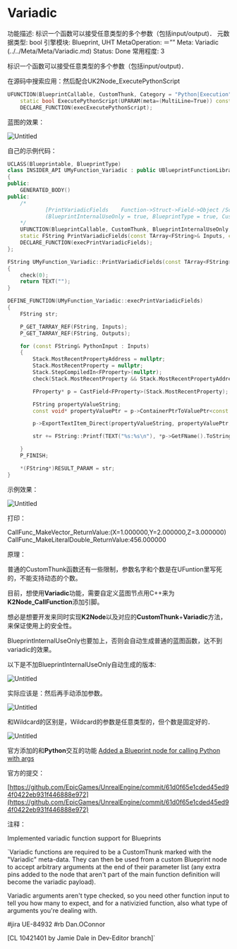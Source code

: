 # Variadic

功能描述: 标识一个函数可以接受任意类型的多个参数（包括input/output)．
元数据类型: bool
引擎模块: Blueprint, UHT
MetaOperation: ＝””
Meta: Variadic (../../Meta/Meta/Variadic.md)
Status: Done
常用程度: 3

标识一个函数可以接受任意类型的多个参数（包括input/output)．

在源码中搜索应用：然后配合UK2Node_ExecutePythonScript

```cpp
UFUNCTION(BlueprintCallable, CustomThunk, Category = "Python|Execution", meta=(Variadic, BlueprintInternalUseOnly="true"))
    static bool ExecutePythonScript(UPARAM(meta=(MultiLine=True)) const FString& PythonScript, const TArray<FString>& PythonInputs, const TArray<FString>& PythonOutputs);
	DECLARE_FUNCTION(execExecutePythonScript);
```

蓝图的效果：

![Untitled](Variadic/Untitled.png)

自己的示例代码：

```cpp
UCLASS(Blueprintable, BlueprintType)
class INSIDER_API UMyFunction_Variadic : public UBlueprintFunctionLibrary
{
public:
	GENERATED_BODY()
public:
	/*
			[PrintVariadicFields	Function->Struct->Field->Object	/Script/Insider.MyFunction_Variadic:PrintVariadicFields]
			(BlueprintInternalUseOnly = true, BlueprintType = true, CustomThunk = true, ModuleRelativePath = Function/Variadic/MyFunction_Variadic.h, Variadic = )
	*/
	UFUNCTION(BlueprintCallable, CustomThunk, BlueprintInternalUseOnly, meta = (Variadic))
	static FString PrintVariadicFields(const TArray<FString>& Inputs, const TArray<FString>& Outputs);
	DECLARE_FUNCTION(execPrintVariadicFields);
};

FString UMyFunction_Variadic::PrintVariadicFields(const TArray<FString>& Inputs, const TArray<FString>& Outputs)
{
	check(0);
	return TEXT("");
}

DEFINE_FUNCTION(UMyFunction_Variadic::execPrintVariadicFields)
{
	FString str;

	P_GET_TARRAY_REF(FString, Inputs);
	P_GET_TARRAY_REF(FString, Outputs);

	for (const FString& PythonInput : Inputs)
	{
		Stack.MostRecentPropertyAddress = nullptr;
		Stack.MostRecentProperty = nullptr;
		Stack.StepCompiledIn<FProperty>(nullptr);
		check(Stack.MostRecentProperty && Stack.MostRecentPropertyAddress);

		FProperty* p = CastField<FProperty>(Stack.MostRecentProperty);

		FString propertyValueString;
		const void* propertyValuePtr = p->ContainerPtrToValuePtr<const void*>(Stack.MostRecentPropertyContainer);

		p->ExportTextItem_Direct(propertyValueString, propertyValuePtr, nullptr, nullptr, PPF_None);

		str += FString::Printf(TEXT("%s:%s\n"), *p->GetFName().ToString(), *propertyValueString);

	}
	P_FINISH;

	*(FString*)RESULT_PARAM = str;
}
```

示例效果：

![Untitled](Variadic/Untitled%201.png)

打印：

CallFunc_MakeVector_ReturnValue:(X=1.000000,Y=2.000000,Z=3.000000)
CallFunc_MakeLiteralDouble_ReturnValue:456.000000

原理：

普通的CustomThunk函数还有一些限制，参数名字和个数是在UFuntion里写死的，不能支持动态的个数。

目前，想使用**Variadic**功能，需要自定义蓝图节点用C++来为**K2Node_CallFunction**添加引脚。

想必是想要开发来同时实现**K2Node**以及对应的**CustomThunk**+**Variadic**方法，来保证使用上的安全性。

BlueprintInternalUseOnly也要加上，否则会自动生成普通的蓝图函数，达不到variadic的效果。

以下是不加BlueprintInternalUseOnly自动生成的版本:

![Untitled](Variadic/Untitled%202.png)

实际应该是：然后再手动添加参数。

![Untitled](Variadic/Untitled%203.png)

和Ｗildcard的区别是，Ｗildcard的参数是任意类型的，但个数是固定好的．

![Untitled](Variadic/Untitled%204.png)

官方添加的和**Python**交互的功能 [Added a Blueprint node for calling Python with args](https://link.zhihu.com/?target=https%3A//github.com/EpicGames/UnrealEngine/commit/61d0f65e1cded45ed94f0422eb931f446888e972)

官方的提交：

[https://github.com/EpicGames/UnrealEngine/commit/61d0f65e1cded45ed94f0422eb931f446888e972](https://github.com/EpicGames/UnrealEngine/commit/61d0f65e1cded45ed94f0422eb931f446888e972)

注释：

Implemented variadic function support for Blueprints

`Variadic functions are required to be a CustomThunk marked with the "Variadic" meta-data. They can then be used from a custom Blueprint node to accept arbitrary arguments at the end of their parameter list (any extra pins added to the node that aren't part of the main function definition will become the variadic payload).

Variadic arguments aren't type checked, so you need other function input to tell you how many to expect, and for a nativizied function, also what type of arguments you're dealing with.

#jira UE-84932
#rb Dan.OConnor

[CL 10421401 by Jamie Dale in Dev-Editor branch]`